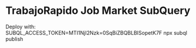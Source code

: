 # TrabajoRapido Job Market SubQuery

Deploy with: SUBQL_ACCESS_TOKEN=MTI1NjI2Nzk=0SqBiZBQBLBISopetK7F npx subql publish
